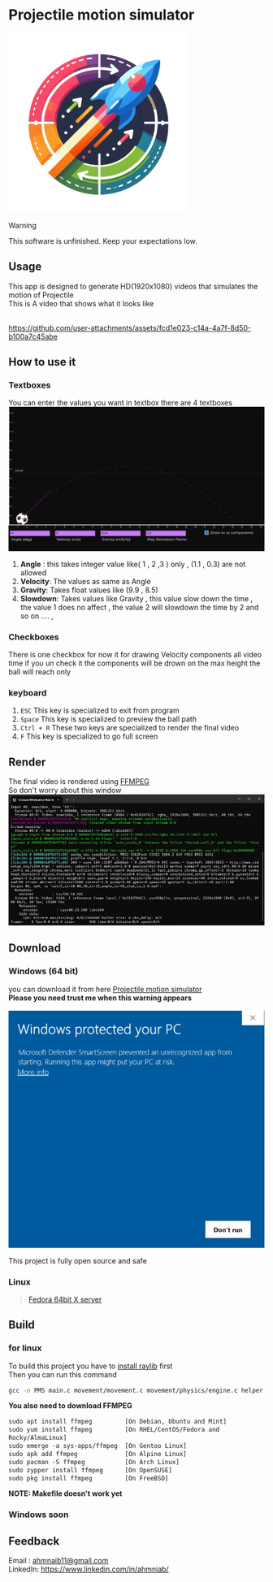 # Projectile motion simulator

<p align=center style="width:70%">
  <img src="./assets\imgs\logo.png">
</p>

> [!WARNING]
> This software is unfinished. Keep your expectations low.

## Usage
This app is designed to generate HD(1920x1080) videos that simulates the motion of Projectile
</br>
This is A video that shows what it looks like
</br>
</br>



https://github.com/user-attachments/assets/fcd1e023-c14a-4a7f-8d50-b100a7c45abe



## How to use it
### Textboxes
You can enter the values you want in textbox there are 4 textboxes
![img](./assets/imgs/Screenshot.png)
<ol>
    <li> 
        <strong>Angle</strong>
        : this takes integer value like( 1 , 2 ,3 ) only , (1.1 , 0.3) are not allowed
     </li>
    <li>
        <strong>Velocity</strong>: 
        The values as same as Angle
    </li>
    <li>
        <strong>Gravity</strong>:
        Takes float values like (9.9 , 8.5)
    </li>
    <li>
        <strong>Slowdown</strong>:
        Takes values like Gravity , this value slow down the time , the value 1 does no affect , the value 2 will slowdown the time by 2 and so on .... ,
    </li>
    
</ol>

### Checkboxes
There is one checkbox for now it for drawing Velocity components all video time if you un check it the components will be drown on the max height the ball will reach only
### keyboard
<ol>
    <li>
        <code>ESC</code> This key is specialized to exit from program
    </li>
    <li>
        <code>Space</code> This key is specialized to preview the ball path  
    </li>
    <li>
        <code>Ctrl + R</code> These two keys are specialized to render the final video 
    </li>
    <li>
        <code>F</code> This key is specialized to go full screen  
    </li>
    
</ol>

## Render
The final video is rendered using [FFMPEG](https://www.ffmpeg.org/about.html)</br>
So don't worry about this window
![ffmpeg](./assets/imgs/ffmpeg.jpg)

## Download 
### Windows (64 bit)
you can download it from here [Projectile motion simulator ](https://github.com/ahmniab/Projectile-motion-simulator/releases/tag/win64-1)
</br>
**Please you need trust me when this warning appears** </br></br>
![warning](./assets/imgs/win_warning.png)</br>

This project is fully open source and safe

### Linux
> [Fedora 64bit X server](https://github.com/ahmniab/Projectile-motion-simulator/releases/tag/fedora-linux64-x11-1)

## Build
### for linux
To build this project you have to [install raylib](https://github.com/raysan5/raylib/wiki/Working-on-GNU-Linux) first </br>
Then you can run this command 
```bash
gcc -o PMS main.c movement/movement.c movement/physics/engine.c helper.c objs/ball.c objs/values_board.c controles/text_box.c controles/controles.c objs/angle_arrow.c movement/timer.c movement/queue/queue.c ffmpeg_windows.c controles/checkbox.c -lraylib -lGL -lm -lpthread -ldl -lrt -lX11
```
**You also need to download FFMPEG**
```
sudo apt install ffmpeg         [On Debian, Ubuntu and Mint]
sudo yum install ffmpeg         [On RHEL/CentOS/Fedora and Rocky/AlmaLinux]
sudo emerge -a sys-apps/ffmpeg  [On Gentoo Linux]
sudo apk add ffmpeg             [On Alpine Linux]
sudo pacman -S ffmpeg           [On Arch Linux]
sudo zypper install ffmpeg      [On OpenSUSE]    
sudo pkg install ffmpeg         [On FreeBSD]
```
**NOTE: Makefile doesn't work yet**
### Windows soon

## Feedback
Email : ahmnaib11@gmail.com </br>
LinkedIn: https://www.linkedin.com/in/ahmniab/
